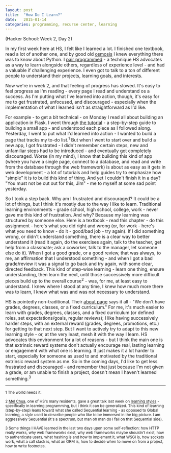 ```yaml
---
layout: post
title:  "How Do I Learn?"
date:   2015-01-14
categories: programming, recurse center, learning
---
```


(Hacker School: Week 2, Day 2)

In my first week here at HS, I felt like I learned a lot. I finished one textbook, read a lot of another one, and by good old [osmosis](http://www.imdb.com/title/tt0181739/) I knew everything there was to know about Python. I [pair programmed](http://en.wikipedia.org/wiki/Pair_programming) - a technique HS advocates as a way to learn alongside others, regardless of experience level - and had a valuable if challenging experience. I even got to talk to a ton of different people to understand their projects, learning goals, and interests.

Now we're in week 2, and that feeling of progress has slowed. It's easy to feel progress as I'm reading - every page I read and understand os a success. As I'm putting what I've learned into action, though, it's easy for me to get frustrated, unfocused, and discouraged - especially when the implementation of what I learned isn't as straightforward as I'd like. 

For example - to get a bit technical - on Monday I read all about building an application in Flask. I went through [the tutorial](http://flask.pocoo.org/docs/0.10/tutorial/) - a step-by-step guide to building a small app - and understood each piece as I followed along. Yesterday, I went to put what I'd learned into action - I wanted to build a page that tracks my to-do list.<sup>1</sup> But when I went to start over and build a new app, I got frustrated - I didn't remember certain steps, new and unfamiliar steps had to be introduced - and eventually got completely discouraged. Worse (in my mind), I know that building this kind of app (where you have a single page, connect to a database, and read and write from the database through the web framework) is about as easy as it gets in web development - a lot of tutorials and help guides try to emphasize how "simple" it is to build this kind of thing. And yet I couldn't finish it in a day? "You must not be cut out for this, Jim" - me to myself at some sad point yesterday.

So I took a step back. Why am I frustrated and discouraged? It could be a lot of things, but I think it's mostly due to the way I like to learn. Traditional learning environments - grade school, high school, college, work - never gave me this kind of frustration. And why? Because my learning was structured by someone else. Here is a textbook - read this chapter - do this assignment - here's what you did right and wrong (or, for work - here's what you need to know - do it - good/bad job - try again). If I did something wrong, or didn't understand something, there is a clear way to better understand it (read it again, do the exercises again, talk to the teacher, get help from a classmate; ask a coworker, talk to the manager, let someone else do it). When I got a good grade, or a good review, that was always, to me, an affirmation that I understood something - and when I got a bad grade/review it was a signal to go back and try again, with some clear, directed feedback. This kind of step-wise learning - learn one thing, ensure understanding, then learn the next, until those successively more difficult pieces build up to the overall course<sup>2</sup> - was, for me, at least easy to understand. I knew where I stood at any time, I knew how much more there was to learn, I knew what was and was not necessary to understand.

HS is pointedly non-traditional. Their [about page](https://www.hackerschool.com/about) says it all - "We don't have grades, degrees, classes, or a fixed curriculum." For me, it's much easier to learn with grades, degrees, classes, and a fixed curriculum (or defined roles, set expectations/goals, regular reviews); I like having successively harder steps, with an external reward (grades, degrees, promotions, etc.) for getting to that next step. But I want to actively try to adapt to this new learning style - or, at the very least, mesh it with the way I learn. HS advocates this environment for a lot of reasons - but I think the main one is that extrinsic reward systems don't actually encourage real, lasting learning or engagement with what one is learning. It just makes it a lot harder to start, especially for someone as used to and motivated by the traditional extrinsic reward system as me. So in the coming days, I'd like to get less frustrated and discouraged - and remember that just because I'm not given a grade, or am unable to finish a project, doesn't mean I haven't learned something.<sup>3</sup>

* * *

<sup>1 The world needs it.</sup>

<sup>2 [Mel Chua](https://www.hackerschool.com/residents#Mel-Chua), one of HS's many residents, gave a great talk last week on [learning styles](http://blog.melchua.com/2013/06/19/hacker-school-session-engineering-learning-styles/) - specifically in learning programming, but I think it can be generalized. This kind of learning (step-by-step) leans toward what she called Sequential learning - as opposed to Global learning, a style used to describe people who like to be immersed in the big picture. I am aggressively Sequential (it's a spectrum, but man oh man do I fall on that Sequential side).</sup>

<sup>3 Some things I HAVE learned in the last two days upon some self-reflection: how HTTP really works, why web frameworks exist, why web frameworks maybe shouldn't exist, how to authenticate users, what hashing is and how to implement it, what WSGI is, how sockets work, what a call stack is, what an ORM is, how to decide when to move on from a project, how to write footnotes.</sup>